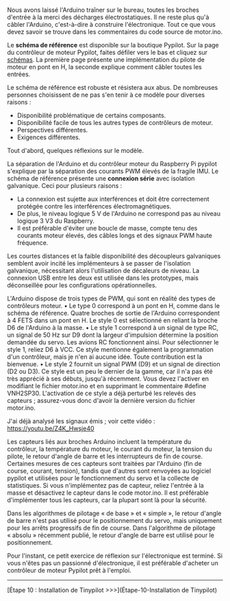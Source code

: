Nous avons laissé l'Arduino traîner sur le bureau, toutes les broches d'entrée à la merci des décharges électrostatiques. Il ne reste plus qu'à câbler l'Arduino, c'est-à-dire à construire l'électronique. Tout ce que vous devez savoir se trouve dans les commentaires du code source de motor.ino.

Le **schéma de référence** est disponible sur la boutique Pypilot. Sur la page du contrôleur de moteur Pypilot, faites défiler vers le bas et cliquez sur [schémas](https://pypilot.org/schematics/hbridge_controller.pdf). La première page présente une implémentation du pilote de moteur en pont en H, la seconde explique comment câbler toutes les entrées.

Le schéma de référence est robuste et résistera aux abus. De nombreuses personnes choisissent de ne pas s'en tenir à ce modèle pour diverses raisons :
* Disponibilité problématique de certains composants.
* Disponibilité facile de tous les autres types de contrôleurs de moteur.
* Perspectives différentes.
* Exigences différentes.

Tout d'abord, quelques réflexions sur le modèle.

La séparation de l'Arduino et du contrôleur moteur du Raspberry Pi pypilot s'explique par la séparation des courants PWM élevés de la fragile IMU. Le schéma de référence présente une **connexion série** avec isolation galvanique. Ceci pour plusieurs raisons :
* La connexion est sujette aux interférences et doit être correctement protégée contre les interférences électromagnétiques.
* De plus, le niveau logique 5 V de l'Arduino ne correspond pas au niveau logique 3 V3 du Raspberry.
* Il est préférable d'éviter une boucle de masse, compte tenu des courants moteur élevés, des câbles longs et des signaux PWM haute fréquence.

Les courtes distances et la faible disponibilité des découpleurs galvaniques semblent avoir incité les implémenteurs à se passer de l'isolation galvanique, nécessitant alors l'utilisation de décaleurs de niveau. La connexion USB entre les deux est utilisée dans les prototypes, mais déconseillée pour les configurations opérationnelles.

L'Arduino dispose de trois types de PWM, qui sont en réalité des types de contrôleurs moteur.
• Le type 0 correspond à un pont en H, comme dans le schéma de référence. Quatre broches de sortie de l'Arduino correspondent à 4 FETS dans un pont en H. Le style 0 est sélectionné en reliant la broche D6 de l'Arduino à la masse.
• Le style 1 correspond à un signal de type RC, un signal de 50 Hz sur D9 dont la largeur d'impulsion détermine la position demandée du servo. Les avions RC fonctionnent ainsi. Pour sélectionner le style 1, reliez D6 à VCC. Ce style mentionne également la programmation d'un contrôleur, mais je n'en ai aucune idée. Toute contribution est la bienvenue.
• Le style 2 fournit un signal PWM (D9) et un signal de direction (D2 ou D3). Ce style est un peu le dernier de la gamme, car il n'a pas été très apprécié à ses débuts, jusqu'à récemment. Vous devez l'activer en modifiant le fichier motor.ino et en supprimant le commentaire #define VNH2SP30. L'activation de ce style a déjà perturbé les relevés des capteurs ; assurez-vous donc d'avoir la dernière version du fichier motor.ino.

J'ai déjà analysé les signaux émis ; voir cette vidéo : https://youtu.be/Z4K_Hwsje40

Les capteurs liés aux broches Arduino incluent la température du contrôleur, la température du moteur, le courant du moteur, la tension du pilote, le retour d'angle de barre et les interrupteurs de fin de course. Certaines mesures de ces capteurs sont traitées par l'Arduino (fin de course, courant, tension), tandis que d'autres sont renvoyées au logiciel pypilot et utilisées pour le fonctionnement du servo et la collecte de statistiques. Si vous n'implémentez pas de capteur, reliez l'entrée à la masse et désactivez le capteur dans le code motor.ino. Il est préférable d'implémenter tous les capteurs, car la plupart sont là pour la sécurité.

Dans les algorithmes de pilotage « de base » et « simple », le retour d'angle de barre n'est pas utilisé pour le positionnement du servo, mais uniquement pour les arrêts progressifs de fin de course. Dans l'algorithme de pilotage « absolu » récemment publié, le retour d'angle de barre est utilisé pour le positionnement.

Pour l'instant, ce petit exercice de réflexion sur l'électronique est terminé. Si vous n'êtes pas un passionné d'électronique, il est préférable d'acheter un contrôleur de moteur Pypilot prêt à l'emploi.

***
[Étape 10 : Installation de Tinypilot >>>](Étape-10-Installation de Tinypilot)